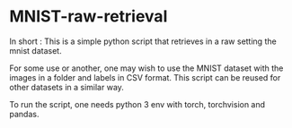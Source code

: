 # MNIST-raw-retrieval
In short : This is a simple python script that retrieves in a raw setting the mnist dataset.

For some use or another, one may wish to use the MNIST dataset with the images in a folder and labels in CSV format. This script can be reused for other datasets in a similar way.

To run the script, one needs python 3 env with torch, torchvision and pandas.
